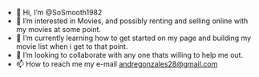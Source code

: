 - 👋 Hi, I’m @SoSmooth1982
- 👀 I’m interested in Movies, and possibly renting and selling online with my movies at some point.
- 🌱 I’m currently learning how to get started on my page and building my movie list when i get to that point.
- 💞️ I’m looking to collaborate with any one thats willing to help me out.
- 📫 How to reach me my e-mail andregonzales28@gmail.com

<!---
SoSmooth1982/SoSmooth1982 is a ✨ special ✨ repository because its `README.md` (this file) appears on your GitHub profile.
You can click the Preview link to take a look at your changes.
--->
